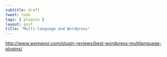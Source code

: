 ```yaml
---
subtitle: draft
tweet: todo
tags: [ plugins ]
layout: post
title: "Multi-language and Wordpress"
---
```


http://www.wpmayor.com/plugin-reviews/best-wordpress-multilanguage-plugins/
